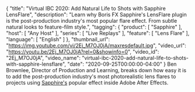 {
  "title": "Virtual IBC 2020: Add Natural Life to Shots with Sapphire LensFlare",
  "description": "Learn why Boris FX Sapphire's LensFlare plugin is the post-production industry's most popular flare effect. From subtle natural looks to feature-film style.",
  "tagging": {
    "product": [
      "Sapphire"
    ],
    "host": [
      "Any Host"
    ],
    "series": [
      "Live Replays"
    ],
    "feature": [
      "Lens Flare"
    ],
    "language": [
      "English"
    ]
  },
  "thumbnail_url": "https://img.youtube.com/vi/2Ej_M7OJ0jA/maxresdefault.jpg",
  "video_url": "https://youtu.be/2Ej_M7OJ0jA?rel=0&showinfo=0",
  "video_id": "2Ej_M7OJ0jA",
  "video_name": "virtual-ibc-2020-add-natural-life-to-shots-with-sapphire-lensflare",
  "date": "2020-09-25T00:00:00-04:00"
}
Ben Brownlee, Director of Production and Learning, breaks down how easy it is to add the post-production industry's most photorealistic lens flares to projects using [Sapphire's](https://borisfx.com/products/sapphire/?collection=sapphire&product=sapphire "Boris FX Sapphire") popular effect inside Adobe After Effects.
